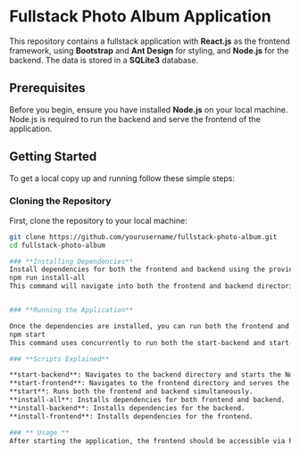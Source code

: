 # **Fullstack Photo Album Application**

This repository contains a fullstack application with **React.js** as the frontend framework, using **Bootstrap** and **Ant Design** for styling, and **Node.js** for the backend. The data is stored in a **SQLite3** database.

## **Prerequisites**

Before you begin, ensure you have installed **Node.js** on your local machine. Node.js is required to run the backend and serve the frontend of the application.

## **Getting Started**

To get a local copy up and running follow these simple steps:

### **Cloning the Repository**

First, clone the repository to your local machine:

```bash
git clone https://github.com/yourusername/fullstack-photo-album.git
cd fullstack-photo-album

### **Installing Dependencies**
Install dependencies for both the frontend and backend using the provided scripts:
npm run install-all
This command will navigate into both the frontend and backend directories and install necessary packages.


### **Running the Application**

Once the dependencies are installed, you can run both the frontend and backend simultaneously with the following command:
npm start
This command uses concurrently to run both the start-backend and start-frontend scripts defined in package.json.

### **Scripts Explained**

**start-backend**: Navigates to the backend directory and starts the Node.js server.
**start-frontend**: Navigates to the frontend directory and serves the React application.
**start**: Runs both the frontend and backend simultaneously.
**install-all**: Installs dependencies for both frontend and backend.
**install-backend**: Installs dependencies for the backend.
**install-frontend**: Installs dependencies for the frontend.

### ** Usage **
After starting the application, the frontend should be accessible via http://localhost:3000 and the backend will typically run on http://localhost:3001
